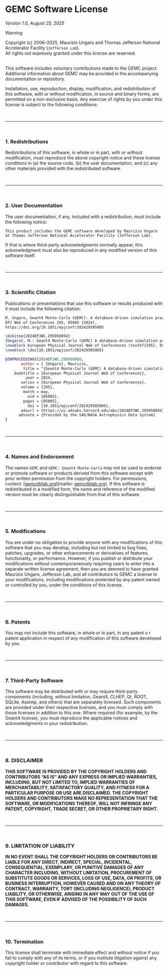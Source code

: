 # GEMC Software License

*Version 1.0, August 25, 2025*

> [!WARNING]
> Copyright (c) 2006–2025,
> Maurizio Ungaro and Thomas Jefferson National Accelerator Facility (`Jefferson Lab`).
> <br/>
> All rights not expressly granted under this license are reserved.

<br/>
This software includes voluntary contributions made to the GEMC project.
Additional information about GEMC may be provided in the accompanying
documentation or repository.

Installation, use, reproduction, display, modification, and redistribution of
this software, with or without modification, in source and binary forms, are
permitted on a non-exclusive basis. Any exercise of rights by you under this
license is subject to the following conditions:

<br/>

-----

<br/>

### 1\. Redistributions

Redistributions of this software, in whole or in part, with or without
modification, must reproduce the above copyright notice and these license
conditions in (a) the source code, (b) the user documentation, and (c) any
other materials provided with the redistributed software.

<br/>

-----

<br/>

### 2\. User Documentation

The user documentation, if any, included with a redistribution, must
include the following notice:

```
This product includes the GEMC software developed by Maurizio Ungaro
at Thomas Jefferson National Accelerator Facility (Jefferson Lab).
```

If that is where third-party acknowledgments normally appear, this
acknowledgment must also be reproduced in any modified version of this
software itself.

<br/>

-----

<br/>

### 3\. Scientific Citation

Publications or presentations that use this software
or results produced with it must include the following citation:

```bash
M. Ungaro, Geant4 Monte-Carlo (GEMC): A database-driven simulation program, 
EPJ Web of Conferences 295, 05005 (2024),
https://doi.org/10.1051/epjconf/202429505005
```

```latex
\bibitem{2024EPJWC.29505005U}
{Ungaro}, M.: Geant4 Monte-Carlo (GEMC) A database-driven simulation program.
\newblock European Physical Journal Web of Conferences \textbf{295}, 05005 (2024).
\newblock \doi{10.1051/epjconf/202429505005}
```

```bibtex 
@INPROCEEDINGS{2024EPJWC.29505005U,
       author = { {Ungaro}, Maurizio,
        title = "{Geant4 Monte-Carlo (GEMC) A database-driven simulation program}",
    booktitle = {European Physical Journal Web of Conferences},
         year = 2024,
       series = {European Physical Journal Web of Conferences},
       volume = {295},
        month = may,
          eid = {05005},
        pages = {05005},
          doi = {10.1051/epjconf/202429505005},
       adsurl = {https://ui.adsabs.harvard.edu/abs/2024EPJWC.29505005U},
      adsnote = {Provided by the SAO/NASA Astrophysics Data System}
}
```

<br/>

-----

<br/>

### 4\. Names and Endorsement

The names `GEMC` and `GEMC: Geant4 Monte-Carlo` may not be used to endorse or promote
software or products derived from this software except with prior written permission
from the copyright holders. For permissions, contact: [gemc@jlab.org](mailto: gemc@jlab.org).
If this software is redistributed in a modified form, the name and reference of the modified
version must be clearly distinguishable from that of this software.

<br/>

-----

<br/>

### 5\. Modifications

You are under no obligation to provide anyone with any modifications of this software
that you may develop, including but not limited to bug fixes, patches, upgrades, or other
enhancements or derivatives of features, functionality, or performance.
However, if you publish or distribute your modifications without contemporaneously
requiring users to enter into a separate written license agreement, then you are deemed to
have granted Maurizio Ungaro, Jefferson Lab, and all contributors to GEMC a license to your
modifications, including modifications protected by any patent owned or controlled by you,
under the conditions of this license.

<br/>

-----

<br/>

### 6\. Patents

You may not include this software, in whole or in part, in any patent o
r patent application in respect of any modification of this software developed
by you.

<br/>

-----

<br/>

### 7\. Third-Party Software

This software may be distributed with or may require third-party components (including,
without limitation, Geant4, CLHEP, Qt, ROOT, SQLite, Assimp, and others) that are separately
licensed. Such components are provided under their respective licenses, and you must comply
with those licenses in addition to this one. Where required (for example, by the Geant4
license), you must reproduce the applicable notices and acknowledgments in your redistribution.

<br/>

-----

<br/>

### 8\. DISCLAIMER

**THIS SOFTWARE IS PROVIDED BY THE COPYRIGHT HOLDERS AND CONTRIBUTORS “AS IS” AND ANY
EXPRESS OR IMPLIED WARRANTIES, INCLUDING, BUT NOT LIMITED TO, IMPLIED WARRANTIES OF
MERCHANTABILITY, SATISFACTORY QUALITY, AND FITNESS FOR A PARTICULAR PURPOSE OR USE
ARE DISCLAIMED. THE COPYRIGHT HOLDERS AND CONTRIBUTORS MAKE NO REPRESENTATION THAT
THE SOFTWARE, OR MODIFICATIONS THEREOF, WILL NOT INFRINGE ANY PATENT, COPYRIGHT,
TRADE SECRET, OR OTHER PROPRIETARY RIGHT.**

<br/>

-----

<br/>

### 9\. LIMITATION OF LIABILITY

**IN NO EVENT SHALL THE COPYRIGHT HOLDERS OR CONTRIBUTORS BE LIABLE FOR ANY DIRECT,
INDIRECT, SPECIAL, INCIDENTAL, CONSEQUENTIAL, EXEMPLARY, OR PUNITIVE DAMAGES OF ANY
CHARACTER INCLUDING, WITHOUT LIMITATION, PROCUREMENT OF SUBSTITUTE GOODS OR SERVICES,
LOSS OF USE, DATA, OR PROFITS, OR BUSINESS INTERRUPTION, HOWEVER CAUSED AND ON ANY THEORY
OF CONTRACT, WARRANTY, TORT (INCLUDING NEGLIGENCE), PRODUCT LIABILITY, OR OTHERWISE,
ARISING IN ANY WAY OUT OF THE USE OF THIS SOFTWARE, EVEN IF ADVISED OF THE POSSIBILITY
OF SUCH DAMAGES.**

<br/>

-----

<br/>

### 10\. Termination

This license shall terminate with immediate effect and without notice if you fail
to comply with any of its terms, or if you institute litigation against any copyright
holder or contributor with regard to this software.
